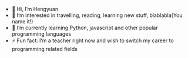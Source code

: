 - 👋 Hi, I’m Hengyuan
- 👀 I’m interested in travelling, reading, learning new stuff, blablabla(You name it!)
- 🌱 I’m currently learning Python, javascript and other popular programming languages
- ⚡ Fun fact: I‘m a teacher right now and wish to switch my career to programming related fields

<!---
HengyuanZhang1/HengyuanZhang1 is a ✨ special ✨ repository because its `README.md` (this file) appears on your GitHub profile.
You can click the Preview link to take a look at your changes.
--->
